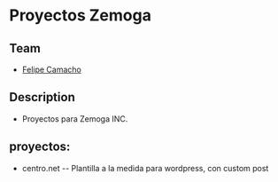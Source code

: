 # Proyectos Zemoga

## Team

* [Felipe Camacho](http://cogroupsas.com/)

## Description

- Proyectos para Zemoga INC.

## proyectos:

- centro.net
  -- Plantilla a la medida para wordpress, con custom post